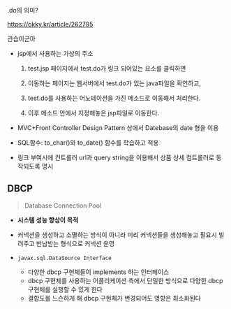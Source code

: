 .do의 의미?

https://okky.kr/article/262795

관습이군아

- jsp에서 사용하는 가상의 주소

  1) test.jsp 페이지에서 test.do가 링크 되어있는 요소를 클릭하면

  2) 이동하는 페이지는 웹서버에서 test.do가 있는 java파일을 확인하고,

  3) test.do를 사용하는 어노테이션을 가진 메소드로 이동해서 처리한다.

  4) 이후 메소드 안에서 지정해놓은 jsp파일로 이동한다.

- MVC+Front Controller Design Pattern 상에서 Datebase의 date 형을 이용

- SQL함수: to_char()와 to_date() 함수를 학습하고 적용

- 링크 부여시에 컨트롤러 url과 query string을 이용해서 상품 상세 컴트롤러로 동작되도록 명시

## DBCP

> Database Connection Pool

- **시스템 성능 향상이 목적**
- 커넥션을 생성하고 소멸하는 방식이 아니라 미리 커넥션들을 생성해놓고 필요시 빌려주고 반납받는 형식으로 커넥션 운영

- `javax.sql.DataSource Interface`
  - 다양한 dbcp 구현체들이 implements 하는 인터페이스
  - dbcp 구현체를 사용하는 어플리케이션 측에서 단일한 방식으로 다양한 dbcp 구현체를 실행할 수 있게 한다
  - 결합도를 느슨하게 해 dbcp 구현체가 변경되어도 영향은 최소화된다


